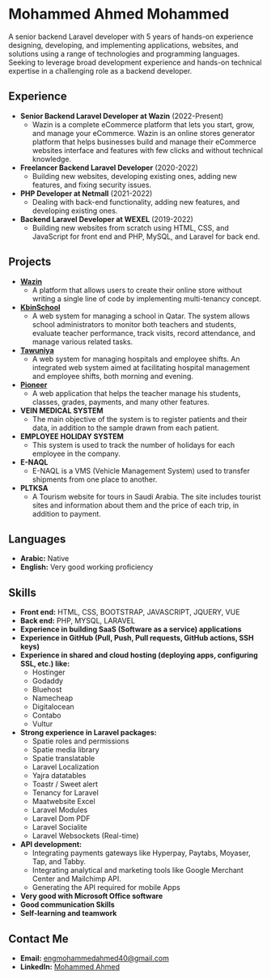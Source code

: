 # Mohammed Ahmed Mohammed

A senior backend Laravel developer with 5 years of hands-on experience designing, developing, and implementing applications, websites, and solutions using a range of technologies and programming languages. Seeking to leverage broad development experience and hands-on technical expertise in a challenging role as a backend developer.

## Experience
- **Senior Backend Laravel Developer at Wazin** (2022-Present)
  - Wazin is a complete eCommerce platform that lets you start, grow, and manage your eCommerce. Wazin is an online stores generator platform that helps businesses build and manage their eCommerce websites interface and features with few clicks and without technical knowledge.
- **Freelancer Backend Laravel Developer** (2020-2022)
  - Building new websites, developing existing ones, adding new features, and fixing security issues.
- **PHP Developer at Netmall** (2021-2022)
  - Dealing with back-end functionality, adding new features, and developing existing ones.
- **Backend Laravel Developer at WEXEL** (2019-2022)
  - Building new websites from scratch using HTML, CSS, and JavaScript for front end and PHP, MySQL, and Laravel for back end.

## Projects
- **[Wazin](https://wazin.sa)**
  - A platform that allows users to create their online store without writing a single line of code by implementing multi-tenancy concept.
- **[KbinSchool](https://kbinhschool.com)**
  - A web system for managing a school in Qatar. The system allows school administrators to monitor both teachers and students, evaluate teacher performance, track visits, record attendance, and manage various related tasks.
- **[Tawuniya](https://tawn-ops.com)**
  - A web system for managing hospitals and employee shifts. An integrated web system aimed at facilitating hospital management and employee shifts, both morning and evening.
- **[Pioneer](http://pioneer-center.com/)**
  - A web application that helps the teacher manage his students, classes, grades, payments, and many other features.
- **VEIN MEDICAL SYSTEM**
  - The main objective of the system is to register patients and their data, in addition to the sample drawn from each patient.
- **EMPLOYEE HOLIDAY SYSTEM**
  - This system is used to track the number of holidays for each employee in the company.
- **E-NAQL**
  - E-NAQL is a VMS (Vehicle Management System) used to transfer shipments from one place to another.
- **PLTKSA**
  - A Tourism website for tours in Saudi Arabia. The site includes tourist sites and information about them and the price of each trip, in addition to payment.

## Languages
- **Arabic:** Native
- **English:** Very good working proficiency

## Skills
- **Front end:** HTML, CSS, BOOTSTRAP, JAVASCRIPT, JQUERY, VUE
- **Back end:** PHP, MYSQL, LARAVEL
- **Experience in building SaaS (Software as a service) applications**
- **Experience in GitHub (Pull, Push, Pull requests, GitHub actions, SSH keys)**
- **Experience in shared and cloud hosting (deploying apps, configuring SSL, etc.) like:**
  - Hostinger
  - Godaddy
  - Bluehost
  - Namecheap
  - Digitalocean
  - Contabo
  - Vultur
- **Strong experience in Laravel packages:**
  - Spatie roles and permissions
  - Spatie media library
  - Spatie translatable
  - Laravel Localization
  - Yajra datatables
  - Toastr / Sweet alert
  - Tenancy for Laravel
  - Maatwebsite Excel
  - Laravel Modules
  - Laravel Dom PDF
  - Laravel Socialite
  - Laravel Websockets (Real-time)
- **API development:**
  - Integrating payments gateways like Hyperpay, Paytabs, Moyaser, Tap, and Tabby.
  - Integrating analytical and marketing tools like Google Merchant Center and Mailchimp API.
  - Generating the API required for mobile Apps
- **Very good with Microsoft Office software**
- **Good communication Skills**
- **Self-learning and teamwork**

## Contact Me
- **Email:** [engmohammedahmed40@gmail.com](mailto:engmohammedahmed40@gmail.com)
- **LinkedIn:** [Mohammed Ahmed](http://www.linkedin.com/in/mohammed-ahmed40)

